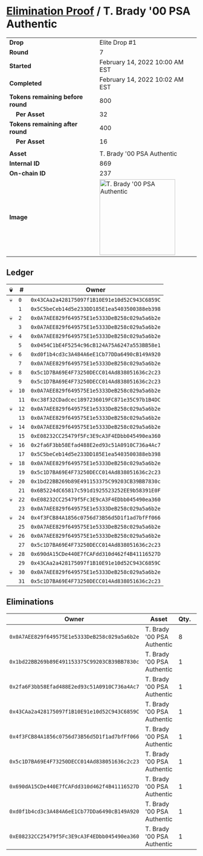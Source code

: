 # [Elimination Proof](./readme.md) / T. Brady &#039;00 PSA Authentic

|||
|---|---|
| **Drop** | Elite Drop #1 |
| **Round** | 7 |
| **Started** | February 14, 2022 10:00 AM EST |
| **Completed** | February 14, 2022 10:02 AM EST |
| **Tokens remaining before round** | 800 |
| **&nbsp;&nbsp;&nbsp;&nbsp;Per Asset** | 32 |
| **Tokens remaining after round** | 400 |
| **&nbsp;&nbsp;&nbsp;&nbsp;Per Asset** | 16 |
| | |
| **Asset** | T. Brady &#039;00 PSA Authentic |
| **Internal ID** | 869 |
| **On-chain ID** | 237 |
| **Image** | <img src="https://tcdn.blokpax.com/95836cf2-279b-42af-b9b7-8fb45ce86d01/27f66b94bd891f5c8ff530a30760bac24b11ce54069cabf3396642ab47d366e1.png" height="200" alt="T. Brady &#039;00 PSA Authentic" /> |

## Ledger

| 💀 | # | Owner |
| --- | --- | --- |
| 💀 | `0` | `0x43CAa2a428175097f1B10E91e10d52C943C6859C` |
|  | `1` | `0x5C5beCeb14d5e233DD185E1ea5403500388eb398` |
| 💀 | `2` | `0x0A7AEE829f649575E1e5333DeB258c029a5a6b2e` |
|  | `3` | `0x0A7AEE829f649575E1e5333DeB258c029a5a6b2e` |
| 💀 | `4` | `0x0A7AEE829f649575E1e5333DeB258c029a5a6b2e` |
|  | `5` | `0x0454C1bE4F5254c96cB124A75A6247a553BB58e1` |
| 💀 | `6` | `0xd0f1b4cd3c3A484A6eE1Cb77DDa6490cB149A920` |
|  | `7` | `0x0A7AEE829f649575E1e5333DeB258c029a5a6b2e` |
| 💀 | `8` | `0x5c1D7BA69E4F73250DECC014Ad838051636c2c23` |
|  | `9` | `0x5c1D7BA69E4F73250DECC014Ad838051636c2c23` |
| 💀 | `10` | `0x0A7AEE829f649575E1e5333DeB258c029a5a6b2e` |
|  | `11` | `0xc38f32CDadcec1897236019FC871e35C97b1B4DC` |
| 💀 | `12` | `0x0A7AEE829f649575E1e5333DeB258c029a5a6b2e` |
|  | `13` | `0x0A7AEE829f649575E1e5333DeB258c029a5a6b2e` |
| 💀 | `14` | `0x0A7AEE829f649575E1e5333DeB258c029a5a6b2e` |
|  | `15` | `0xE08232CC25479f5Fc3E9cA3F4EDbb045490ea360` |
| 💀 | `16` | `0x2fa6F3bb58Efad488E2ed93c51A0910C736a4Ac7` |
|  | `17` | `0x5C5beCeb14d5e233DD185E1ea5403500388eb398` |
| 💀 | `18` | `0x0A7AEE829f649575E1e5333DeB258c029a5a6b2e` |
|  | `19` | `0x5c1D7BA69E4F73250DECC014Ad838051636c2c23` |
| 💀 | `20` | `0x1bd22BB269b89E491153375C99203CB39BB7830c` |
|  | `21` | `0x6B5224dC65817c591d1925523252EE9b58391E0F` |
| 💀 | `22` | `0xE08232CC25479f5Fc3E9cA3F4EDbb045490ea360` |
|  | `23` | `0x0A7AEE829f649575E1e5333DeB258c029a5a6b2e` |
| 💀 | `24` | `0x4f3FCB84A1856c0756d73B56d5D1f1ad7bfFf066` |
|  | `25` | `0x0A7AEE829f649575E1e5333DeB258c029a5a6b2e` |
| 💀 | `26` | `0x0A7AEE829f649575E1e5333DeB258c029a5a6b2e` |
|  | `27` | `0x5c1D7BA69E4F73250DECC014Ad838051636c2c23` |
| 💀 | `28` | `0x690dA15CDe440E7fCAFdd310d462f4B41116527D` |
|  | `29` | `0x43CAa2a428175097f1B10E91e10d52C943C6859C` |
| 💀 | `30` | `0x0A7AEE829f649575E1e5333DeB258c029a5a6b2e` |
|  | `31` | `0x5c1D7BA69E4F73250DECC014Ad838051636c2c23` |


## Eliminations

| Owner | Asset | Qty. | Transaction |
| --- | --- | --- | --- |
| `0x0A7AEE829f649575E1e5333DeB258c029a5a6b2e` | T. Brady '00 PSA Authentic | 8 | [Polygonscan](https://polygonscan.com/tx/0xc40078c72641ccd6c58a7ee409d507ff3086d846b0315b30be129de06065ca44) |
| `0x1bd22BB269b89E491153375C99203CB39BB7830c` | T. Brady '00 PSA Authentic | 1 | [Polygonscan](https://polygonscan.com/tx/0xdb10210c997e6a2423d6dcc367bd618b2276aa2c7929fb58726616bac8eaed01) |
| `0x2fa6F3bb58Efad488E2ed93c51A0910C736a4Ac7` | T. Brady '00 PSA Authentic | 1 | [Polygonscan](https://polygonscan.com/tx/0x3483cf817e4bc30a1f342d062265bfe9283da00c31f281c65cb699b9c536861c) |
| `0x43CAa2a428175097f1B10E91e10d52C943C6859C` | T. Brady '00 PSA Authentic | 1 | [Polygonscan](https://polygonscan.com/tx/0xbcdef80c91e4e87c613059b7259018c48fdcb4c77b0b76047c2c9cd617ef20b6) |
| `0x4f3FCB84A1856c0756d73B56d5D1f1ad7bfFf066` | T. Brady '00 PSA Authentic | 1 | [Polygonscan](https://polygonscan.com/tx/0x7da477dab25efa2955e3b5b5e179e7ed417b7fa162a567751bcb52183eb4d9cb) |
| `0x5c1D7BA69E4F73250DECC014Ad838051636c2c23` | T. Brady '00 PSA Authentic | 1 | [Polygonscan](https://polygonscan.com/tx/0x1900654a55b5727b5087d0605128a4abf0a417b32b0ead39f0fab8d60cbfcf30) |
| `0x690dA15CDe440E7fCAFdd310d462f4B41116527D` | T. Brady '00 PSA Authentic | 1 | [Polygonscan](https://polygonscan.com/tx/0xe8a7246c422e4890b0e0e892255868f90b079dc9e2a5d3a7fb0726e798923baa) |
| `0xd0f1b4cd3c3A484A6eE1Cb77DDa6490cB149A920` | T. Brady '00 PSA Authentic | 1 | [Polygonscan](https://polygonscan.com/tx/0x493cb72256141d031486dfff9013b6f8c2f95374d6a17cfef0a97030f7e4c224) |
| `0xE08232CC25479f5Fc3E9cA3F4EDbb045490ea360` | T. Brady '00 PSA Authentic | 1 | [Polygonscan](https://polygonscan.com/tx/0xfbbebd3be30540df43bc17fcbc0e495fb7e9b6f5255db901c92bf7099e9434c1) |

